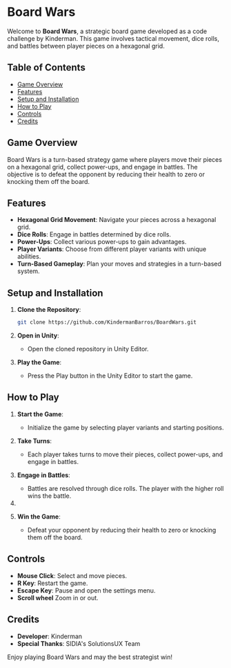 # Board Wars

Welcome to **Board Wars**, a strategic board game developed as a code challenge by Kinderman. This game involves tactical movement, dice rolls, and battles between player pieces on a hexagonal grid.

## Table of Contents

- [Game Overview](#game-overview)
- [Features](#features)
- [Setup and Installation](#setup-and-installation)
- [How to Play](#how-to-play)
- [Controls](#controls)
- [Credits](#credits)

## Game Overview

Board Wars is a turn-based strategy game where players move their pieces on a hexagonal grid, collect power-ups, and engage in battles. The objective is to defeat the opponent by reducing their health to zero or knocking them off the board.

## Features

- **Hexagonal Grid Movement**: Navigate your pieces across a hexagonal grid.
- **Dice Rolls**: Engage in battles determined by dice rolls.
- **Power-Ups**: Collect various power-ups to gain advantages.
- **Player Variants**: Choose from different player variants with unique abilities.
- **Turn-Based Gameplay**: Plan your moves and strategies in a turn-based system.

## Setup and Installation

1. **Clone the Repository**:
    ```sh
    git clone https://github.com/KindermanBarros/BoardWars.git
    ```

2. **Open in Unity**:
    - Open the cloned repository in Unity Editor.

3. **Play the Game**:
    - Press the Play button in the Unity Editor to start the game.

## How to Play

1. **Start the Game**:
    - Initialize the game by selecting player variants and starting positions.

2. **Take Turns**:
    - Each player takes turns to move their pieces, collect power-ups, and engage in battles.

3. **Engage in Battles**:
    - Battles are resolved through dice rolls. The player with the higher roll wins the battle.

5. 

6. **Win the Game**:
    - Defeat your opponent by reducing their health to zero or knocking them off the board.

 

## Controls

- **Mouse Click**: Select and move pieces.
- **R Key**: Restart the game.
- **Escape Key**: Pause and open the settings menu.
- **Scroll wheel** Zoom in or out.

## Credits

- **Developer**: Kinderman
- **Special Thanks**: SIDIA's SolutionsUX Team

Enjoy playing Board Wars and may the best strategist win!
